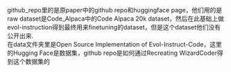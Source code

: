 github_repo里的是原paper中的github repo和huggingface page，他们用的是raw dataset是Code_Alpaca中的Code Alpaca 20k dataset，然后在此基础上做evol-instruction得到最终用来finetuning的dataset，但是这个dataset他们没有公开出来. <br>
在data文件夹里是Open Source Implementation of Evol-Instruct-Code，这里的Hugging Face是数据集，github repo是如何通过Recreating WizardCoder得到这个数据集的
